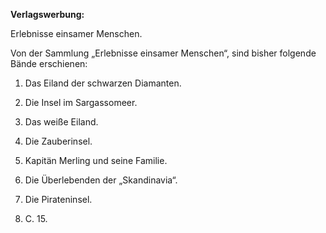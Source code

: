 __Verlagswerbung:__

Erlebnisse einsamer Menschen.

Von der Sammlung „Erlebnisse einsamer Menschen“,
sind bisher folgende Bände erschienen:


1. Das Eiland der schwarzen Diamanten.

2. Die Insel im Sargassomeer.

3. Das weiße Eiland.

4. Die Zauberinsel.

5. Kapitän Merling und seine Familie.

6. Die Überlebenden der „Skandinavia“.

7. Die Pirateninsel.

8. C. 15.

